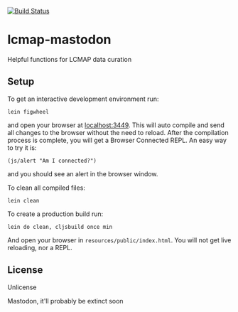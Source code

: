 [![Build Status](https://travis-ci.org/USGS-EROS/lcmap-mastodon.svg?branch=develop)](https://travis-ci.org/USGS-EROS/lcmap-mastodon)

# lcmap-mastodon
Helpful functions for LCMAP data curation

## Setup

To get an interactive development environment run:

    lein figwheel

and open your browser at [localhost:3449](http://localhost:3449/).
This will auto compile and send all changes to the browser without the
need to reload. After the compilation process is complete, you will
get a Browser Connected REPL. An easy way to try it is:

    (js/alert "Am I connected?")

and you should see an alert in the browser window.

To clean all compiled files:

    lein clean

To create a production build run:

    lein do clean, cljsbuild once min

And open your browser in `resources/public/index.html`. You will not
get live reloading, nor a REPL. 

## License
Unlicense

Mastodon, it'll probably be extinct soon


